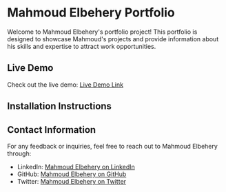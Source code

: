 # Mahmoud Elbehery Portfolio

Welcome to Mahmoud Elbehery's portfolio project! This portfolio is designed to showcase Mahmoud's projects and provide information about his skills and expertise to attract work opportunities.

## Live Demo

Check out the live demo: [Live Demo Link](https://mahmoudramy84.github.io/portfolio/)

## Installation Instructions



## Contact Information

For any feedback or inquiries, feel free to reach out to Mahmoud Elbehery through:

- LinkedIn: [Mahmoud Elbehery on LinkedIn](https://www.linkedin.com/in/mahmoud-ramy-elbehery-752aab235)
- GitHub: [Mahmoud Elbehery on GitHub](https://github.com/mahmoudramy84)
- Twitter: [Mahmoud Elbehery on Twitter](https://twitter.com/mahmoudramy84)

